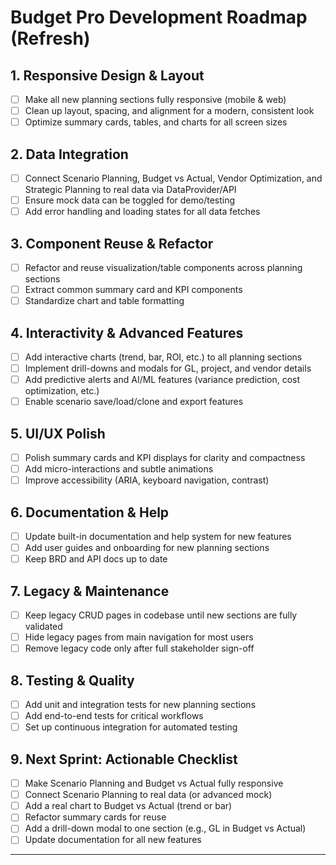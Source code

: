 # Budget Pro Development Roadmap (Refresh)

## 1. Responsive Design & Layout
- [ ] Make all new planning sections fully responsive (mobile & web)
- [ ] Clean up layout, spacing, and alignment for a modern, consistent look
- [ ] Optimize summary cards, tables, and charts for all screen sizes

## 2. Data Integration
- [ ] Connect Scenario Planning, Budget vs Actual, Vendor Optimization, and Strategic Planning to real data via DataProvider/API
- [ ] Ensure mock data can be toggled for demo/testing
- [ ] Add error handling and loading states for all data fetches

## 3. Component Reuse & Refactor
- [ ] Refactor and reuse visualization/table components across planning sections
- [ ] Extract common summary card and KPI components
- [ ] Standardize chart and table formatting

## 4. Interactivity & Advanced Features
- [ ] Add interactive charts (trend, bar, ROI, etc.) to all planning sections
- [ ] Implement drill-downs and modals for GL, project, and vendor details
- [ ] Add predictive alerts and AI/ML features (variance prediction, cost optimization, etc.)
- [ ] Enable scenario save/load/clone and export features

## 5. UI/UX Polish
- [ ] Polish summary cards and KPI displays for clarity and compactness
- [ ] Add micro-interactions and subtle animations
- [ ] Improve accessibility (ARIA, keyboard navigation, contrast)

## 6. Documentation & Help
- [ ] Update built-in documentation and help system for new features
- [ ] Add user guides and onboarding for new planning sections
- [ ] Keep BRD and API docs up to date

## 7. Legacy & Maintenance
- [ ] Keep legacy CRUD pages in codebase until new sections are fully validated
- [ ] Hide legacy pages from main navigation for most users
- [ ] Remove legacy code only after full stakeholder sign-off

## 8. Testing & Quality
- [ ] Add unit and integration tests for new planning sections
- [ ] Add end-to-end tests for critical workflows
- [ ] Set up continuous integration for automated testing

## 9. Next Sprint: Actionable Checklist
- [ ] Make Scenario Planning and Budget vs Actual fully responsive
- [ ] Connect Scenario Planning to real data (or advanced mock)
- [ ] Add a real chart to Budget vs Actual (trend or bar)
- [ ] Refactor summary cards for reuse
- [ ] Add a drill-down modal to one section (e.g., GL in Budget vs Actual)
- [ ] Update documentation for all new features

---
